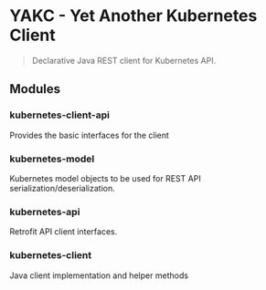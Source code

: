 # YAKC - Yet Another Kubernetes Client

> Declarative Java REST client for Kubernetes API.

## Modules

### kubernetes-client-api
Provides the basic interfaces for the client

### kubernetes-model
Kubernetes model objects to be used for REST API serialization/deserialization.

### kubernetes-api
Retrofit API client interfaces.

### kubernetes-client
Java client implementation and helper methods

